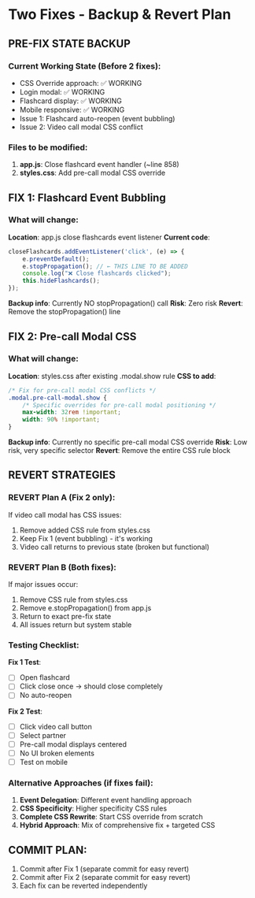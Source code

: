 # Two Fixes - Backup & Revert Plan

## PRE-FIX STATE BACKUP

### Current Working State (Before 2 fixes):
- CSS Override approach: ✅ WORKING
- Login modal: ✅ WORKING  
- Flashcard display: ✅ WORKING
- Mobile responsive: ✅ WORKING
- Issue 1: Flashcard auto-reopen (event bubbling)
- Issue 2: Video call modal CSS conflict

### Files to be modified:
1. **app.js**: Close flashcard event handler (~line 858)
2. **styles.css**: Add pre-call modal CSS override

## FIX 1: Flashcard Event Bubbling

### What will change:
**Location**: app.js close flashcards event listener
**Current code**:
```javascript
closeFlashcards.addEventListener('click', (e) => {
    e.preventDefault();
    e.stopPropagation(); // ← THIS LINE TO BE ADDED
    console.log("❌ Close flashcards clicked");
    this.hideFlashcards();
});
```

**Backup info**: Currently NO stopPropagation() call
**Risk**: Zero risk
**Revert**: Remove the stopPropagation() line

## FIX 2: Pre-call Modal CSS

### What will change:
**Location**: styles.css after existing .modal.show rule
**CSS to add**:
```css
/* Fix for pre-call modal CSS conflicts */
.modal.pre-call-modal.show {
    /* Specific overrides for pre-call modal positioning */
    max-width: 32rem !important;
    width: 90% !important;
}
```

**Backup info**: Currently no specific pre-call modal CSS override
**Risk**: Low risk, very specific selector
**Revert**: Remove the entire CSS rule block

## REVERT STRATEGIES

### REVERT Plan A (Fix 2 only):
If video call modal has CSS issues:
1. Remove added CSS rule from styles.css
2. Keep Fix 1 (event bubbling) - it's working
3. Video call returns to previous state (broken but functional)

### REVERT Plan B (Both fixes):
If major issues occur:
1. Remove CSS rule from styles.css
2. Remove e.stopPropagation() from app.js
3. Return to exact pre-fix state
4. All issues return but system stable

### Testing Checklist:
**Fix 1 Test**:
- [ ] Open flashcard
- [ ] Click close once → should close completely
- [ ] No auto-reopen

**Fix 2 Test**:
- [ ] Click video call button
- [ ] Select partner
- [ ] Pre-call modal displays centered
- [ ] No UI broken elements
- [ ] Test on mobile

### Alternative Approaches (if fixes fail):
1. **Event Delegation**: Different event handling approach
2. **CSS Specificity**: Higher specificity CSS rules
3. **Complete CSS Rewrite**: Start CSS override from scratch
4. **Hybrid Approach**: Mix of comprehensive fix + targeted CSS

## COMMIT PLAN:
1. Commit after Fix 1 (separate commit for easy revert)
2. Commit after Fix 2 (separate commit for easy revert)
3. Each fix can be reverted independently